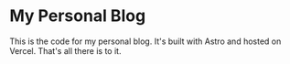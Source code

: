 # My Personal Blog

This is the code for my personal blog. It's built with Astro and hosted on Vercel. That's all there is to it.